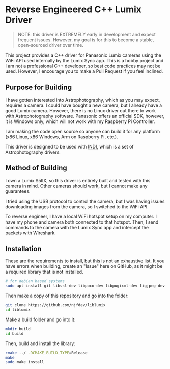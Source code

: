 # Reverse Engineered C++ Lumix Driver

> NOTE: this driver is EXTREMELY early in development and expect frequent issues. However, my goal is for this to become a stable, open-sourced driver over time.

This project provides a C++ driver for Panasonic Lumix cameras using the WiFi API used internally by the Lumix Sync app. This is a hobby project and I am not a professional C++ developer, so best code practices may not be used. However, I encourage you to make a Pull Request if you feel inclined.

## Purpose for Building

I have gotten interested into Astrophotography, which as you may expect, requires a camera. I could have bought a new camera, but I already have a good Lumix camera. However, there is no Linux driver out there to work with Astrophotography software. Panasonic offers an official SDK, however, it is Windows only, which will not work with my Raspberry Pi Controller.

I am making the code open source so anyone can build it for any platform (x86 Linux, x86 Windows, Arm on Raspberry Pi, etc.).

This driver is designed to be used with [INDI](https://www.indilib.org/), which is a set of Astrophotography drivers.

## Method of Building

I own a Lumix S5IIX, so this driver is entirely built and tested with this camera in mind. Other cameras should work, but I cannot make any guarantees.

I tried using the USB protocol to control the camera, but I was having issues downloading images from the camera, so I switched to the WiFi API.

To reverse engineer, I have a local WiFi hotspot setup on my computer. I have my phone and camera both connected to that hotspot. Then, I send commands to the camera with the Lumix Sync app and intercept the packets with Wireshark.

## Installation

These are the requirements to install, but this is not an exhaustive list. It you have errors when building, create an "Issue" here on GitHub, as it might be a required library that is not installed.

```bash
# for debian based systems
sudo apt install git libssl-dev libpoco-dev libpugixml-dev ligjpeg-dev
```

Then make a copy of this repository and go into the folder:

```bash
git clone https://github.com/njfdev/liblumix
cd liblumix
```

Make a build folder and go into it:

```bash
mkdir build
cd build
```

Then, build and install the library:

```bash
cmake ../ -DCMAKE_BUILD_TYPE=Release
make
sudo make install
```
